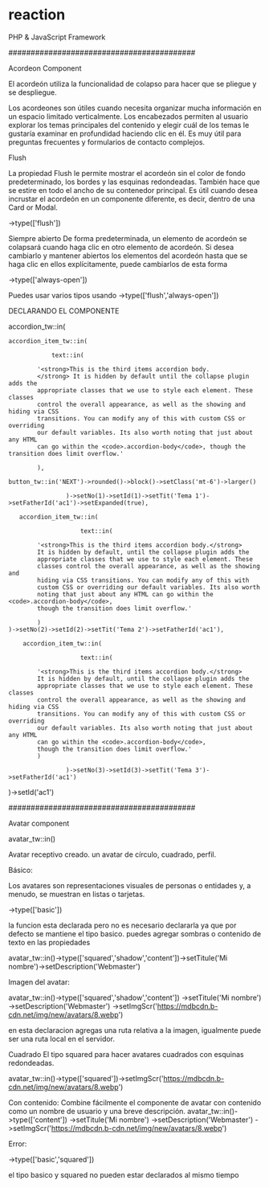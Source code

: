 # reaction
PHP &amp; JavaScript Framework

##########################################

Acordeon Component

El acordeón utiliza la funcionalidad de colapso para hacer que se pliegue y se despliegue.

Los acordeones son útiles cuando necesita organizar mucha información en un espacio limitado verticalmente. Los encabezados permiten al usuario explorar los temas principales del contenido y elegir cuál de los temas le gustaría examinar en profundidad haciendo clic en él. Es muy útil para preguntas frecuentes y formularios de contacto complejos.

Flush

La propiedad Flush le permite mostrar el acordeón sin el color de fondo predeterminado, los bordes y las esquinas redondeadas. También hace que se estire en todo el ancho de su contenedor principal. Es útil cuando desea incrustar el acordeón en un componente diferente, es decir, dentro de una Card or Modal.

->type(['flush'])

Siempre abierto
De forma predeterminada, un elemento de acordeón se colapsará cuando haga clic en otro elemento de acordeón. Si desea cambiarlo y mantener abiertos los elementos del acordeón hasta que se haga clic en ellos explícitamente, puede cambiarlos de esta forma

->type(['always-open'])

Puedes usar varios tipos usando
->type(['flush','always-open'])

DECLARANDO EL COMPONENTE

accordion_tw::in(  

	accordion_item_tw::in(

        		text::in(
			
			'<strong>This is the third items accordion body.
			</strong> It is hidden by default until the collapse plugin adds the 
			appropriate classes that we use to style each element. These classes
			control the overall appearance, as well as the showing and hiding via CSS 
			transitions. You can modify any of this with custom CSS or overriding 
			our default variables. Its also worth noting that just about any HTML 
			can go within the <code>.accordion-body</code>, though the transition does limit overflow.'
			
			),        
	
	button_tw::in('NEXT')->rounded()->block()->setClass('mt-6')->larger()

                    )->setNo(1)->setId(1)->setTit('Tema 1')->setFatherId('ac1')->setExpanded(true),
		    
       accordion_item_tw::in(

                        text::in(
			
			'<strong>This is the third items accordion body.</strong> 
			It is hidden by default, until the collapse plugin adds the 
			appropriate classes that we use to style each element. These 
			classes control the overall appearance, as well as the showing and
			hiding via CSS transitions. You can modify any of this with
			custom CSS or overriding our default variables. Its also worth 
			noting that just about any HTML can go within the <code>.accordion-body</code>,
			though the transition does limit overflow.'
			
			)
	)->setNo(2)->setId(2)->setTit('Tema 2')->setFatherId('ac1'),
		    
        accordion_item_tw::in(

                        text::in(
			
			'<strong>This is the third items accordion body.</strong> 
			It is hidden by default, until the collapse plugin adds the 
			appropriate classes that we use to style each element. These classes
			control the overall appearance, as well as the showing and hiding via CSS 
			transitions. You can modify any of this with custom CSS or overriding
			our default variables. Its also worth noting that just about any HTML 
			can go within the <code>.accordion-body</code>, 
			though the transition does limit overflow.'
			)

                    )->setNo(3)->setId(3)->setTit('Tema 3')->setFatherId('ac1')

)->setId('ac1')

##########################################

Avatar component

avatar_tw::in()

Avatar receptivo creado. un avatar de círculo, cuadrado, perfil.

Básico:

Los avatares son representaciones visuales 
de personas o entidades y, a menudo, 
se muestran en listas o tarjetas.

->type(['basic'])

la funcion esta declarada pero no es necesario declararla 
ya que por defecto se mantiene el tipo basico.
puedes agregar sombras o contenido de texto en las propiedades

avatar_tw::in()->type(['squared','shadow','content'])->setTitule('Mi nombre')->setDescription('Webmaster')

Imagen del avatar:

 avatar_tw::in()->type(['squared','shadow','content'])
                    ->setTitule('Mi nombre')
                    ->setDescription('Webmaster')
                    ->setImgScr('https://mdbcdn.b-cdn.net/img/new/avatars/8.webp')
					
en esta declaracion agregas una ruta relativa a la imagen,
 igualmente puede ser una ruta local en el servidor.					

Cuadrado
El tipo squared para hacer avatares cuadrados con esquinas redondeadas.

avatar_tw::in()->type(['squared'])->setImgScr('https://mdbcdn.b-cdn.net/img/new/avatars/8.webp')

Con contenido:
Combine fácilmente el componente de avatar con contenido 
como un nombre de usuario y una breve descripción.
 avatar_tw::in()->type(['content'])
						->setTitule('Mi nombre')
						->setDescription('Webmaster')
						->setImgScr('https://mdbcdn.b-cdn.net/img/new/avatars/8.webp')


Error:

->type(['basic','squared'])

el tipo basico y squared no pueden estar declarados al mismo tiempo
